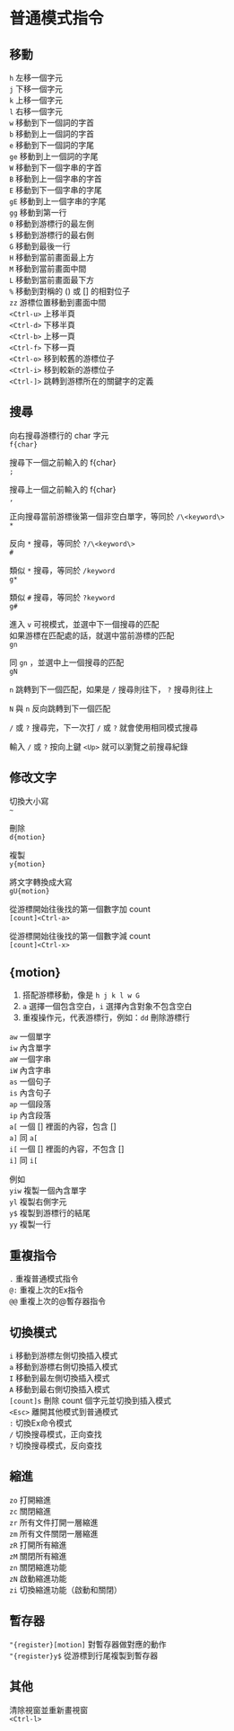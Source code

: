 # 普通模式指令

## 移動

`h` 左移一個字元  
`j` 下移一個字元  
`k` 上移一個字元  
`l` 右移一個字元  
`w` 移動到下一個詞的字首  
`b` 移動到上一個詞的字首  
`e` 移動到下一個詞的字尾  
`ge` 移動到上一個詞的字尾  
`W` 移動到下一個字串的字首  
`B` 移動到上一個字串的字首  
`E` 移動到下一個字串的字尾  
`gE` 移動到上一個字串的字尾  
`gg` 移動到第一行  
`0` 移動到游標行的最左側  
`$` 移動到游標行的最右側  
`G` 移動到最後一行  
`H` 移動到當前畫面最上方  
`M` 移動到當前畫面中間  
`L` 移動到當前畫面最下方  
`%` 移動到對稱的 \(\) 或 \[\] 的相對位子  
`zz` 游標位置移動到畫面中間  
`<Ctrl-u>` 上移半頁  
`<Ctrl-d>` 下移半頁  
`<Ctrl-b>` 上移一頁  
`<Ctrl-f>` 下移一頁  
`<Ctrl-o>` 移到較舊的游標位子  
`<Ctrl-i>` 移到較新的游標位子  
`<Ctrl-]>` 跳轉到游標所在的關鍵字的定義

## 搜尋

向右搜尋游標行的 char 字元  
`f{char}`

搜尋下一個之前輸入的 f{char}  
`;`

搜尋上一個之前輸入的 f{char}  
`,`

正向搜尋當前游標後第一個非空白單字，等同於 `/\<keyword\>`  
`*`

反向 `*` 搜尋，等同於 `?/\<keyword\>`  
`#`

類似 `*` 搜尋，等同於 `/keyword`  
`g*`

類似 `#` 搜尋，等同於 `?keyword`  
`g#`

進入 `v` 可視模式，並選中下一個搜尋的匹配  
如果游標在匹配處的話，就選中當前游標的匹配  
`gn`

同 `gn` ，並選中上一個搜尋的匹配  
`gN`

`n` 跳轉到下一個匹配，如果是 `/` 搜尋則往下， `?` 搜尋則往上

`N` 與 `n` 反向跳轉到下一個匹配

`/` 或 `?` 搜尋完，下一次打 `/` 或 `?` 就會使用相同模式搜尋

輸入 `/` 或 `?` 按向上鍵 `<Up>` 就可以瀏覽之前搜尋紀錄

## 修改文字

切換大小寫  
`~`

刪除  
`d{motion}`

複製  
`y{motion}`

將文字轉換成大寫  
`gU{motion}`

從游標開始往後找的第一個數字加 count  
`[count]<Ctrl-a>`

從游標開始往後找的第一個數字減 count  
`[count]<Ctrl-x>`

## {motion}

1. 搭配游標移動，像是 `h j k l w G`
2. `a` 選擇一個包含空白，`i` 選擇內含對象不包含空白
3. 重複操作元，代表游標行，例如：`dd` 刪除游標行

`aw` 一個單字  
`iw` 內含單字  
`aW` 一個字串  
`iW` 內含字串  
`as` 一個句子  
`is` 內含句子  
`ap` 一個段落  
`ip` 內含段落  
`a[`  一個 \[\] 裡面的內容，包含 \[\]  
`a]` 同 `a[`  
`i[` 一個 \[\] 裡面的內容，不包含 \[\]  
`i]` 同 `i[`

例如  
`yiw` 複製一個內含單字  
`yl` 複製右側字元  
`y$` 複製到游標行的結尾  
`yy` 複製一行  


## 重複指令

`.` 重複普通模式指令  
`@:` 重複上次的Ex指令  
`@@` 重複上次的@暫存器指令

## 切換模式

`i` 移動到游標左側切換插入模式  
`a` 移動到游標右側切換插入模式  
`I` 移動到最左側切換插入模式  
`A` 移動到最右側切換插入模式  
`[count]s` 刪除 count 個字元並切換到插入模式  
`<Esc>` 離開其他模式到普通模式  
`:` 切換Ex命令模式  
`/` 切換搜尋模式，正向查找  
`?` 切換搜尋模式，反向查找

## 縮進

`zo` 打開縮進  
`zc` 關閉縮進  
`zr` 所有文件打開一層縮進  
`zm` 所有文件關閉一層縮進  
`zR` 打開所有縮進  
`zM` 關閉所有縮進  
`zn` 關閉縮進功能  
`zN` 啟動縮進功能  
`zi` 切換縮進功能（啟動和關閉）

## 暫存器

`"{register}[motion]` 對暫存器做對應的動作  
`"{register}y$` 從游標到行尾複製到暫存器

## 其他

清除視窗並重新畫視窗  
`<Ctrl-l>`

